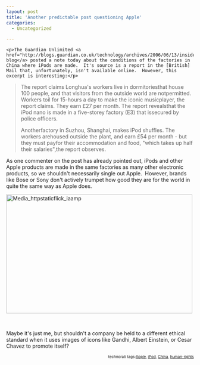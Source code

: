 ```yaml
---
layout: post
title: 'Another predictable post questioning Apple'
categories:
  - Uncategorized

---
```



    <p>The Guardian Unlimited <a href="http://blogs.guardian.co.uk/technology/archives/2006/06/13/inside_the_apple_ipod_factories.html">technology blog</a> posted a note today about the conditions of the factories in China where iPods are made.  It's source is a report in the [British] Mail that, unfortunately, isn't available online.  However, this excerpt is interesting:</p>

<blockquote class="posterous_medium_quote">
<p>The report claims Longhua's workers live in dormitoriesthat house 100 people, and that visitors from the outside world are notpermitted. Workers toil for 15-hours a day to make the iconic musicplayer, the report claims. They earn £27 per month. The report revealsthat the iPod nano is made in a five-storey factory (E3) that issecured by police officers.</p>

<p>Anotherfactory in Suzhou, Shanghai, makes iPod shuffles. The workers arehoused outside the plant, and earn £54 per month - but they must payfor their accommodation and food, "which takes up half their salaries",the report observes.</p>

</blockquote><p>As one commenter on the post has already pointed out, iPods and other Apple products are made in the same factories as many other electronic products, so we shouldn't necessarily single out Apple.  However, brands like Bose or Sony don't actively trumpet how good they are for the world in quite the same way as Apple does.  <br />
</p>

<p><div class='p_embed p_image_embed'>
<img alt="Media_httpstaticflick_iaamp" height="319" src="http://levjoydotcom3.files.wordpress.com/2006/06/media_httpstaticflick_iaamp.jpg?w=300" width="500" />
</div>
</p>

<br />

<p>Maybe it's just me, but shouldn't a company be held to a different ethical standard when it uses images of icons like Gandhi, Albert Einstein, or Cesar Chavez to promote itself?<br />
</p>


<p></p><p style="font-size:10px;text-align:right;">technorati tags:<a href="http://technorati.com/tag/Apple" rel="tag">Apple</a>, <a href="http://technorati.com/tag/iPod" rel="tag">iPod</a>, <a href="http://technorati.com/tag/China" rel="tag">China</a>, <a href="http://technorati.com/tag/human-rights" rel="tag">human-rights</a></p>
  
